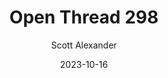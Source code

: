 ---
layout: podcast
title: "Open Thread 298"
author: Scott Alexander
description: https://www.astralcodexten.com/p/open-thread-298
date: 2023-10-16
length: 997251
duration: 249
guid: open-thread-298
---